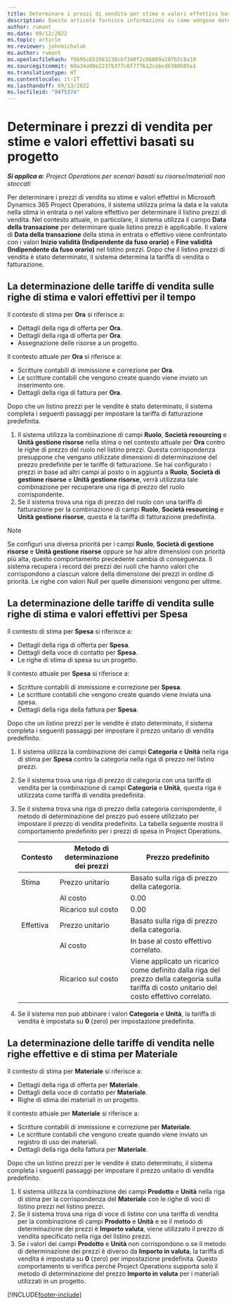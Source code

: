 ```yaml
---
title: Determinare i prezzi di vendita per stime e valori effettivi basati su progetto
description: Questo articolo fornisce informazioni su come vengono determinati i prezzi di vendita per le stime e i valori effettivi basati su progetto.
author: rumant
ms.date: 09/12/2022
ms.topic: article
ms.reviewer: johnmichalak
ms.author: rumant
ms.openlocfilehash: f0b95c651983230cbf340f2c06089a287b2c8a10
ms.sourcegitcommit: 60a34a00e2237b377c6f777612cebcd6380b05e1
ms.translationtype: HT
ms.contentlocale: it-IT
ms.lasthandoff: 09/13/2022
ms.locfileid: "9475374"
---
```

#  <a name="determine-sales-prices-for-project-based-estimates-and-actuals"></a>Determinare i prezzi di vendita per stime e valori effettivi basati su progetto

_**Si applica a:** Project Operations per scenari basati su risorse/materiali non stoccati_

Per determinare i prezzi di vendita su stime e valori effettivi in Microsoft Dynamics 365 Project Operations, il sistema utilizza prima la data e la valuta nella stima in entrata o nel valore effettivo per determinare il listino prezzi di vendita. Nel contesto attuale, in particolare, il sistema utilizza il campo **Data della transazione** per determinare quale listino prezzi è applicabile. Il valore di **Data della transazione** della stima in entrata o effettivo viene confrontato con i valori **Inizio validità (Indipendente da fuso orario)** e **Fine validità (Indipendente da fuso orario)** nel listino prezzi. Dopo che il listino prezzi di vendita è stato determinato, il sistema determina la tariffa di vendita o fatturazione.

## <a name="determining-sales-rates-on-actual-and-estimate-lines-for-time"></a>La determinazione delle tariffe di vendita sulle righe di stima e valori effettivi per il tempo

Il contesto di stima per **Ora** si riferisce a:

- Dettagli della riga di offerta per **Ora**.
- Dettagli della riga di offerta per **Ora**.
- Assegnazione delle risorse a un progetto.

Il contesto attuale per **Ora** si riferisce a:

- Scritture contabili di immissione e correzione per **Ora**.
- Le scritture contabili che vengono create quando viene inviato un inserimento ore.
- Dettagli della riga di fattura per **Ora**. 

Dopo che un listino prezzi per le vendite è stato determinato, il sistema completa i seguenti passaggi per impostare la tariffa di fatturazione predefinita.

1. Il sistema utilizza la combinazione di campi **Ruolo**, **Società resourcing** e **Unità gestione risorse** nella stima o nel contesto attuale per **Ora** contro le righe di prezzo del ruolo nel listino prezzi. Questa corrispondenza presuppone che vengano utilizzate dimensioni di determinazione del prezzo predefinite per le tariffe di fatturazione. Se hai configurato i prezzi in base ad altri campi al posto o in aggiunta a **Ruolo**, **Società di gestione risorse** e **Unità gestione risorse**, verrà utilizzata tale combinazione per recuperare una riga di prezzo del ruolo corrispondente.
1. Se il sistema trova una riga di prezzo del ruolo con una tariffa di fatturazione per la combinazione di campi **Ruolo**, **Società resourcing** e **Unità gestione risorse**, questa è la tariffa di fatturazione predefinita.

> [!NOTE]
> Se configuri una diversa priorità per i campi **Ruolo**, **Società di gestione risorse** e **Unità gestione risorse** oppure se hai altre dimensioni con priorità più alta, questo comportamento precedente cambia di conseguenza. Il sistema recupera i record dei prezzi dei ruoli che hanno valori che corrispondono a ciascun valore della dimensione dei prezzi in ordine di priorità. Le righe con valori Null per quelle dimensioni vengono per ultime.

## <a name="determining-sales-rates-on-actual-and-estimate-lines-for-expense"></a>La determinazione delle tariffe di vendita sulle righe di stima e valori effettivi per Spesa

Il contesto di stima per **Spesa** si riferisce a:

- Dettagli della riga di offerta per **Spesa**.
- Dettagli della voce di contatto per **Spesa**.
- Le righe di stima di spesa su un progetto.

Il contesto attuale per **Spesa** si riferisce a:

- Scritture contabili di immissione e correzione per **Spesa**.
- Le scritture contabili che vengono create quando viene inviata una spesa.
- Dettagli della riga della fattura per **Spesa**. 

Dopo che un listino prezzi per le vendite è stato determinato, il sistema completa i seguenti passaggi per impostare il prezzo unitario di vendita predefinito.

1. Il sistema utilizza la combinazione dei campi **Categoria** e **Unità** nella riga di stima per **Spesa** contro la categoria nella riga di prezzo nel listino prezzi.
1. Se il sistema trova una riga di prezzo di categoria con una tariffa di vendita per la combinazione di campi **Categoria** e **Unità**, questa riga è utilizzata come tariffa di vendita predefinita.
1. Se il sistema trova una riga di prezzo della categoria corrispondente, il metodo di determinazione del prezzo può essere utilizzato per impostare il prezzo di vendita predefinito. La tabella seguente mostra il comportamento predefinito per i prezzi di spesa in Project Operations.

    | Contesto | Metodo di determinazione dei prezzi | Prezzo predefinito |
    | --- | --- | --- |
    | Stima | Prezzo unitario | Basato sulla riga di prezzo della categoria. |
    |        | Al costo | 0.00 |
    |        | Ricarico sul costo | 0.00 |
    | Effettiva | Prezzo unitario | Basato sulla riga di prezzo della categoria. |
    |        | Al costo | In base al costo effettivo correlato. |
    |        | Ricarico sul costo | Viene applicato un ricarico come definito dalla riga del prezzo della categoria sulla tariffa di costo unitario del costo effettivo correlato. |

1. Se il sistema non può abbinare i valori **Categoria** e **Unità**, la tariffa di vendita è impostata su **0** (zero) per impostazione predefinita.

## <a name="determining-sales-rates-on-actual-and-estimate-lines-for-material"></a>La determinazione delle tariffe di vendita nelle righe effettive e di stima per Materiale

Il contesto di stima per **Materiale** si riferisce a:

- Dettagli della riga di offerta per **Materiale**.
- Dettagli della voce di contatto per **Materiale**.
- Righe di stima dei materiali in un progetto.

Il contesto attuale per **Materiale** si riferisce a:

- Scritture contabili di immissione e correzione per **Materiale**.
- Le scritture contabili che vengono create quando viene inviato un registro di uso dei materiali.
- Dettagli della riga della fattura per **Materiale**. 

Dopo che un listino prezzi per le vendite è stato determinato, il sistema completa i seguenti passaggi per impostare il prezzo unitario di vendita predefinito.

1. Il sistema utilizza la combinazione dei campi **Prodotto** e **Unità** nella riga di stima per la corrispondenza del **Materiale** con le righe di voci di listino prezzi nel listino prezzi.
1. Se il sistema trova una riga di voce di listino con una tariffa di vendita per la combinazione di campi **Prodotto** e **Unità** e se il metodo di determinazione dei prezzi è **Importo valuta**, viene utilizzato il prezzo di vendita specificato nella riga del listino prezzi. 
1. Se i valori dei campi **Prodotto** e **Unità** non corrispondono o se il metodo di determinazione dei prezzi è diverso da **Importo in valuta**, la tariffa di vendita è impostata su **0** (zero) per impostazione predefinita. Questo comportamento si verifica perché Project Operations supporta solo il metodo di determinazione del prezzo **Importo in valuta** per i materiali utilizzati in un progetto.

[!INCLUDE[footer-include](../includes/footer-banner.md)]
